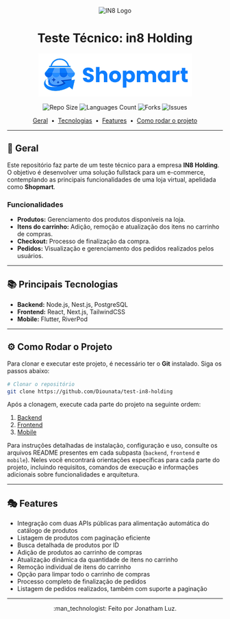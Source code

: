 <p align="center">
    <img src="https://in8.com.br/wp-content/themes/bootscore-child-main/img/logo.svg" height="80px" alt="IN8 Logo" />
    <br>
</p>

<h1 align="center">Teste Técnico: in8 Holding</h1>


<p align="center">
  <img src="https://github.com/Diounata/test-in8-holding/blob/main/.github/shopmart.png" height="100px" alt="Shopmart" />
</p>

<p align="center">
    <img src="https://img.shields.io/github/repo-size/Diounata/test-in8-holding?style=for-the-badge" alt="Repo Size" />
    <img src="https://img.shields.io/github/languages/count/Diounata/test-in8-holding?style=for-the-badge" alt="Languages Count" />
    <img src="https://img.shields.io/github/forks/Diounata/test-in8-holding?style=for-the-badge" alt="Forks" />
    <img src="https://img.shields.io/bitbucket/issues/Diounata/test-in8-holding?style=for-the-badge" alt="Issues" />
</p>

<p align="center">
    <a href="#dart-geral">Geral</a> &nbsp;•&nbsp;
    <a href="#books-principais-tecnologias">Tecnologias</a> &nbsp;•&nbsp;
    <a href="#performing_arts-features">Features</a> &nbsp;•&nbsp;
    <a href="#gear-como-rodar-o-projeto">Como rodar o projeto</a>
</p>

---

## :dart: Geral

Este repositório faz parte de um teste técnico para a empresa **IN8 Holding**. O objetivo é desenvolver uma solução fullstack para um e-commerce, contemplando as principais funcionalidades de uma loja virtual, apelidada como <strong>Shopmart</strong>.

### Funcionalidades

- **Produtos:** Gerenciamento dos produtos disponíveis na loja.
- **Itens do carrinho:** Adição, remoção e atualização dos itens no carrinho de compras.
- **Checkout:** Processo de finalização da compra.
- **Pedidos:** Visualização e gerenciamento dos pedidos realizados pelos usuários.

---

## :books: Principais Tecnologias

- **Backend:** Node.js, Nest.js, PostgreSQL
- **Frontend:** React, Next.js, TailwindCSS
- **Mobile:** Flutter, RiverPod

---

## :gear: Como Rodar o Projeto

Para clonar e executar este projeto, é necessário ter o **Git** instalado. Siga os passos abaixo:

```bash
# Clonar o repositório
git clone https://github.com/Diounata/test-in8-holding
```

Após a clonagem, execute cada parte do projeto na seguinte ordem:

1. [Backend](https://github.com/Diounata/test-in8-holding/tree/main/backend/README.md)
2. [Frontend](https://github.com/Diounata/test-in8-holding/tree/main/frontend/README.md)
3. [Mobile](https://github.com/Diounata/test-in8-holding/tree/main/mobile/README.md)

Para instruções detalhadas de instalação, configuração e uso, consulte os arquivos README presentes em cada subpasta (`backend`, `frontend` e `mobile`). Neles você encontrará orientações específicas para cada parte do projeto, incluindo requisitos, comandos de execução e informações adicionais sobre funcionalidades e arquitetura.

---

## :performing_arts: Features

- Integração com duas APIs públicas para alimentação automática do catálogo de produtos
- Listagem de produtos com paginação eficiente
- Busca detalhada de produtos por ID
- Adição de produtos ao carrinho de compras
- Atualização dinâmica da quantidade de itens no carrinho
- Remoção individual de itens do carrinho
- Opção para limpar todo o carrinho de compras
- Processo completo de finalização de pedidos
- Listagem de pedidos realizados, também com suporte a paginação

---

<p align="center">
    :man_technologist: Feito por Jonatham Luz.
</p>